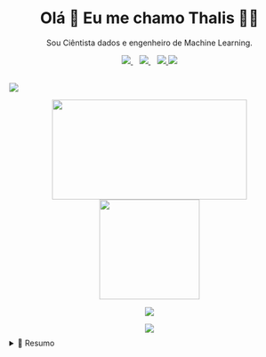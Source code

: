 <h1 align='center'>
  Olá 👋 Eu me chamo Thalis 👨‍💻
</h1>

<p align='center'>
  Sou Ciêntista dados e engenheiro de Machine Learning.
</p>

<p align='center'>
  
  <a href="https://www.linkedin.com/in/thalisreboucas/">
    <img src="https://img.shields.io/badge/linkedin-%230077B5.svg?&style=for-the-badge&logo=linkedin&logoColor=white" />
  </a>&nbsp;&nbsp;
  <a href="https://instagram.com/thalisreboucas">
    <img src="https://img.shields.io/badge/instagram-%23E4405F.svg?&style=for-the-badge&logo=instagram&logoColor=white" />        
  </a>&nbsp;&nbsp;
  <a href="https://twitter.com/thalisreboucas">
    <img src="https://img.shields.io/badge/-Twitter-1ca0f1?style=for-the-badge&labelColor=1ca0f1&logo=twitter&logoColor=white" />        
  </a>
   <a href="https://thalis.netlify.app">
    <img src="https://img.shields.io/badge/-Site-323232?style=for-the-badge&labelColor=323232&logo=Unity&logoColor=white" />        
  </a>
  
</p>

<br>
<img src="https://activity-graph.herokuapp.com/graph?username=thalisreboucas&bg_color=000000&color=#ff7f00&line=#ff7f00&point=ffffff&area=true&hide_border=true"/>
<br>

<p align='center'>
  <a href="#"><img src = "https://github-readme-stats.vercel.app/api?username=thalisreboucas&show_icons=true&count_private=true&theme=dark" width = "350" height = "180"></a>
  <a href="#"><img src = "https://github-readme-stats.vercel.app/api/top-langs/?username=thalisreboucas&theme=dark" height = "180"></a>
</p>
  
<p align='center'>
<img src = "https://github-readme-streak-stats.herokuapp.com?user=thalisreboucas&theme=dark&hide_border=true&include_all_commits=true&line_height=27">
</p>

<p align="center" style="margin-bottom: 10px;">
    <img src="https://github-profile-trophy.vercel.app?username=thalisreboucas&column=7&theme=onedark&hide_border=true&include_all_commits=true&line_height=27"/>
</p>
  
  
  
<details>
  <summary>📃 Resumo</summary>


## Educação

- 📖 **Estatística**\
📆 2019 - 2023\
📍 **Universidade Federal do Ceará** - Fortaleza, Brasil

## Experiência

- 👨‍💻 **Estagiario**\
📆 2022 - Atualmente\
📍 **Liber Consultoria** - Fortaleza/CE, Brasil
  

- 👨‍💻 **Presidente**\
📆 2021 - jan/2022\
📍 **Gauss jr** - Fortaleza/CE, Brasil

- 👨‍💻 **Diretor de Projetos**\
📆 2020 - jun/2021\
📍 **Gauss jr** - Fortaleza/CE, Brasil
  
- 👨‍💻 **Assesor de Projetos**\
📆 2019 - jun/2020\
📍 **Gauss jr** - Fortaleza/CE, Brasil
  
## Skills

<img align="right" src="https://img.shields.io/badge/MySQL-00000F?style=for-the-badge&logo=mysql&logoColor=white" />
<img align="right" src="https://img.shields.io/badge/Python-14354C?style=for-the-badge&logo=python&logoColor=white" />
<img align="right" src="https://img.shields.io/badge/R-276DC3?style=for-the-badge&logo=r&logoColor=white" /> 
<img align="right" src="https://img.shields.io/badge/Markdown-000000?style=for-the-badge&logo=markdown&logoColor=white" />
<img align="right" src="https://img.shields.io/badge/C%2B%2B-00599C?style=for-the-badge&logo=c%2B%2B&logoColor=white" />
<img align="right" src="https://img.shields.io/badge/HTML-239120?style=for-the-badge&logo=html5&logoColor=white" />
<img align="right" src="https://img.shields.io/badge/CSS-239120?&style=for-the-badge&logo=css3&logoColor=white" />
<img align="right" src="https://img.shields.io/badge/JavaScript-F7DF1E?style=for-the-badge&logo=javascript&logoColor=black" />
<img align="right" src="https://img.shields.io/badge/Microsoft_Excel-217346?style=for-the-badge&logo=microsoft-excel&logoColor=white" />
<img align="right" src="https://img.shields.io/badge/Bootstrap-563D7C?style=for-the-badge&logo=bootstrap&logoColor=white" />




  




</details>
